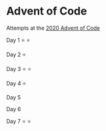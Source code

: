 # Advent of Code

Attempts at the [2020 Advent of Code](https://adventofcode.com/2020)

Day 1 :star: :star:

Day 2 :star:

Day 3 :star: :star:

Day 4 :star:

Day 5

Day 6

Day 7 :star: :star:
